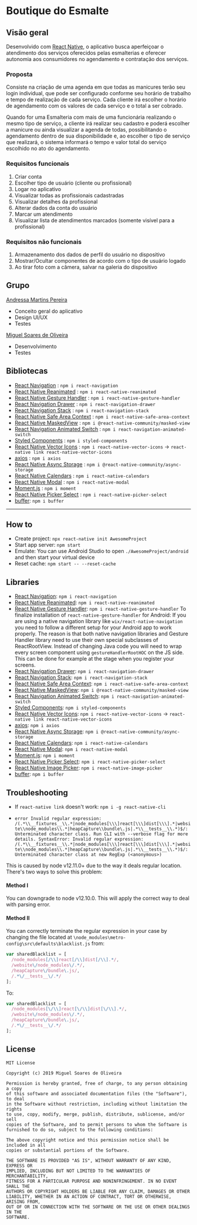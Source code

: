 # Boutique do Esmalte

## Visão geral

Desenvolvido com [React Native](https://reactnative.dev/), o aplicativo busca aperfeiçoar o atendimento dos serviços oferecidos pelas esmalterias e oferecer autonomia aos consumidores no agendamento e contratação dos serviços.

### Proposta

Consiste na criação de uma agenda em que todas as manicures terão seu login individual, que pode ser configurado conforme seu horário de trabalho e tempo de realização de cada serviço. Cada cliente irá escolher o horário de agendamento com os valores de cada serviço e o total a ser cobrado.

Quando for uma Esmalteria com mais de uma funcionária realizando o mesmo tipo de serviço, a cliente irá realizar seu cadastro e poderá escolher a manicure ou ainda visualizar a agenda de todas, possibilitando o agendamento dentro de sua disponibilidade e, ao escolher o tipo de serviço que realizará, o sistema informará o tempo e valor total do serviço escolhido no ato do agendamento.

### Requisitos funcionais

1. Criar conta
2. Escolher tipo de usuário (cliente ou profissional)
3. Logar no aplicativo
4. Visualizar todas as profissionais cadastradas
5. Visualizar detalhes da profissional
6. Alterar dados da conta do usuário
7. Marcar um atendimento
8. Visualizar lista de atendimentos marcados (somente visível para a profissional)

### Requisitos não funcionais

1. Armazenamento dos dados de perfil do usuário no dispositivo
2. Mostrar/Ocultar componentes de acordo com o tipo de usuário logado
3. Ao tirar foto com a câmera, salvar na galeria do dispositivo

## Grupo

[Andressa Martins Pereira](https://www.facebook.com/andressa.martinspereira)
- Conceito geral do aplicativo
- Design UI/UX
- Testes

[Miguel Soares de Oliveira](https://www.facebook.com/miguelosoares)
- Desenvolvimento
- Testes

## Bibliotecas

- [React Navigation](https://github.com/react-navigation/react-navigation) : `npm i react-navigation`
- [React Native Reanimated](https://github.com/software-mansion/react-native-reanimated) : `npm i react-native-reanimated`
- [React Native Gesture Handler](https://github.com/software-mansion/react-native-gesture-handler) : `npm i react-native-gesture-handler`
- [React Navigation Drawer](https://github.com/react-navigation/drawer) : `npm i react-navigation-drawer`
- [React Navigation Stack](https://github.com/react-navigation/stack) : `npm i react-navigation-stack`
- [React Native Safe Area Context](https://github.com/th3rdwave/react-native-safe-area-context) : `npm i react-native-safe-area-context`
- [React Native MaskedView](https://github.com/react-native-community/react-native-masked-view) : `npm i @react-native-community/masked-view`
- [React Navigation Animated Switch](https://github.com/react-navigation/animated-switch) : `npm i react-navigation-animated-switch`
- [Styled Components](https://github.com/styled-components/styled-components) : `npm i styled-components`
- [React Native Vector Icons](https://github.com/oblador/react-native-vector-icons) : `npm i react-native-vector-icons` -> `react-native link react-native-vector-icons`
- [axios](https://github.com/axios/axios) : `npm i axios`
- [React Native Async Storage](https://github.com/react-native-community/async-storage) : `npm i @react-native-community/async-storage`
- [React Native Calendars](https://github.com/wix/react-native-calendars) : `npm i react-native-calendars`
- [React Native Modal](https://github.com/react-native-community/react-native-modal) : `npm i react-native-modal`
- [Moment.js](https://github.com/moment/moment/) : `npm i moment`
- [React Native Picker Select](https://github.com/lawnstarter/react-native-picker-select) : `npm i react-native-picker-select`
- [buffer](https://github.com/feross/buffer): `npm i buffer`

---

## How to

- Create project: `npx react-native init AwesomeProject`
- Start app server: `npm start`
- Emulate: You can use Android Studio to open `./AwesomeProject/android` and then start your virtual device
- Reset cache: `npm start -- --reset-cache`

## Libraries

- [React Navigation](https://github.com/react-navigation/react-navigation): `npm i react-navigation`
- [React Native Reanimated](https://github.com/software-mansion/react-native-reanimated): `npm i react-native-reanimated`
- [React Native Gesture Handler](https://github.com/software-mansion/react-native-gesture-handler): `npm i react-native-gesture-handler`
To finalize installation of `react-native-gesture-handler` for Android:
If you are using a native navigation library like `wix/react-native-navigation` you need to follow a different setup for your Android app to work properly. The reason is that both native navigation libraries and Gesture Handler library need to use their own special subclasses of ReactRootView.
Instead of changing Java code you will need to wrap every screen component using `gestureHandlerRootHOC` on the JS side. This can be done for example at the stage when you register your screens.
- [React Navigation Drawer](https://github.com/react-navigation/drawer): `npm i react-navigation-drawer`
- [React Navigation Stack](https://github.com/react-navigation/stack): `npm i react-navigation-stack`
- [React Native Safe Area Context](https://github.com/th3rdwave/react-native-safe-area-context): `npm i react-native-safe-area-context`
- [React Native MaskedView](https://github.com/react-native-community/react-native-masked-view): `npm i @react-native-community/masked-view`
- [React Navigation Animated Switch](https://github.com/react-navigation/animated-switch): `npm i react-navigation-animated-switch`
- [Styled Components](https://github.com/styled-components/styled-components): `npm i styled-components`
- [React Native Vector Icons](https://github.com/oblador/react-native-vector-icons): `npm i react-native-vector-icons` -> `react-native link react-native-vector-icons`
- [axios](https://github.com/axios/axios): `npm i axios`
- [React Native Async Storage](https://github.com/react-native-community/async-storage): `npm i @react-native-community/async-storage`
- [React Native Calendars](https://github.com/wix/react-native-calendars): `npm i react-native-calendars`
- [React Native Modal](https://github.com/react-native-community/react-native-modal): `npm i react-native-modal`
- [Moment.js](https://github.com/moment/moment/): `npm i moment`
- [React Native Picker Select](https://github.com/lawnstarter/react-native-picker-select): `npm i react-native-picker-select`
- [React Native Image Picker](https://github.com/react-native-community/react-native-image-picker): `npm i react-native-image-picker`
- [buffer](https://github.com/feross/buffer): `npm i buffer`

## Troubleshooting

- If `react-native link` doesn't work: `npm i -g react-native-cli`

- `error Invalid regular expression: /(.*\\__fixtures__\\.*|node_modules[\\\]react[\\\]dist[\\\].*|website\\node_modules\\.*|heapCapture\\bundle\.js|.*\\__tests__\\.*)$/: Unterminated character class. Run CLI with --verbose flag for more details.
SyntaxError: Invalid regular expression: /(.*\\__fixtures__\\.*|node_modules[\\\]react[\\\]dist[\\\].*|website\\node_modules\\.*|heapCapture\\bundle\.js|.*\\__tests__\\.*)$/: Unterminated character class
    at new RegExp (<anonymous>)`

This is caused by node v12.11.0+ due to the way it deals regular location. There's two ways to solve this problem:

#### Method I

You can downgrade to node v12.10.0. This will apply the correct way to deal with parsing error.

#### Method II

You can correctly terminate the regular expression in your case by changing the file located at `\node_modules\metro-config\src\defaults\blacklist.js` from:

```javascript
var sharedBlacklist = [
  /node_modules[/\\]react[/\\]dist[/\\].*/,
  /website\/node_modules\/.*/,
  /heapCapture\/bundle\.js/,
  /.*\/__tests__\/.*/
];
```

To:

```javascript
var sharedBlacklist = [
  /node_modules[\/\\]react[\/\\]dist[\/\\].*/,
  /website\/node_modules\/.*/,
  /heapCapture\/bundle\.js/,
  /.*\/__tests__\/.*/
];
```

## License

    MIT License

    Copyright (c) 2019 Miguel Soares de Oliveira

    Permission is hereby granted, free of charge, to any person obtaining a copy
    of this software and associated documentation files (the "Software"), to deal
    in the Software without restriction, including without limitation the rights
    to use, copy, modify, merge, publish, distribute, sublicense, and/or sell
    copies of the Software, and to permit persons to whom the Software is
    furnished to do so, subject to the following conditions:

    The above copyright notice and this permission notice shall be included in all
    copies or substantial portions of the Software.

    THE SOFTWARE IS PROVIDED "AS IS", WITHOUT WARRANTY OF ANY KIND, EXPRESS OR
    IMPLIED, INCLUDING BUT NOT LIMITED TO THE WARRANTIES OF MERCHANTABILITY,
    FITNESS FOR A PARTICULAR PURPOSE AND NONINFRINGEMENT. IN NO EVENT SHALL THE
    AUTHORS OR COPYRIGHT HOLDERS BE LIABLE FOR ANY CLAIM, DAMAGES OR OTHER
    LIABILITY, WHETHER IN AN ACTION OF CONTRACT, TORT OR OTHERWISE, ARISING FROM,
    OUT OF OR IN CONNECTION WITH THE SOFTWARE OR THE USE OR OTHER DEALINGS IN THE
    SOFTWARE.

